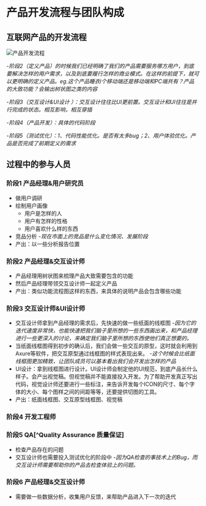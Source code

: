 # 产品开发流程与团队构成

## 互联网产品的开发流程

![产品开发流程](https://tva1.sinaimg.cn/large/007S8ZIlgy1gg4gwbtmuvj31yy0u0b1k.jpg)

*-阶段2（定义产品）的时候我们已经明确了我们的产品需要服务哪方用户，到底要解决怎样的用户需求，以及到底要履行怎样的商业模式。在这样的前提下，就可以更明确的定义产品。eg.这个产品睡衣i个移动端还是移动端和PC端共有？产品的大致功能？会输出树状图之类的内容*

*-阶段3（交互设计&UI设计 ）：交互设计往往比UI更前置。交互设计和UI往往是并行完成的状态。相互影响，相互穿插*

*-阶段4（产品开发）：具体的代码阶段*

*-阶段5（测试优化）：1、代码性能优化。是否有太多bug；2、用户体验优化。产品是否完成了前期定义的需求*



## 过程中的参与人员

### 阶段1 产品经理&用户研究员

- 做用户调研
- 绘制用户画像 
  - 用户是怎样的人
  - 用户有怎样的性格
  - 用户喜欢什么样的东西
- 竞品分析 *-现在市面上的竞品是什么变化情况、发展阶段*
- 产出：以一些分析报告位置

### 阶段2 产品经理&交互设计师

- 产品经理用树状图来梳理产品大致需要包含的功能
- 然后产品经理带领交互设计师一起定义产品
- 产出：类似功能流程图这样的东西，来具体的说明产品会包含哪些功能

### 阶段3 交互设计师&UI设计师

- 交互设计师拿到产品经理的需求后，先快速的做一些纸面的线框图 *-因为它的迭代速度非常快，也能快速把我们脑子里所想的一些东西画出来，和产品经理进行一些更深入的讨论，来确定我们脑子里所想的东西使他们真正想要的。*
- 当纸面线框图得到初步的确认后，我们会做一些交互的原型，这时就会利用到Axure等软件，把交互原型通过线框图的样式表现出来。 *-这个时候会比纸面线框图更加精致，让团队成员可以基本看出我们会开发出怎样的产品*
- UI设计：拿到线框图进行设计。UI设计师会制定他的UI规范，到底产品长什么样子。会产出视觉稿。但视觉稿并不能直接投入开发。为了帮助开发真正写出代码，视觉设计师还要进行一些标注，来告诉开发每个ICON的尺寸、每个字体的大小、每个图样之间的间距等等，还要提供切图的工具。
- 产出：纸面线框图、交互原型线框图、视觉稿

### 阶段4 开发工程师

### 阶段5 QA[^Quality Assurance 质量保证]

- 检查产品存在的问题
- 交互设计师也需要投入测试优化的阶段中 *-因为QA检查的事技术上的Bug，而交互设计师需要帮助你的产品去检查体验上的问题。*

### 阶段6 产品经理&交互设计师

- 需要做一些数据分析，收集用户反馈，来帮助产品进入下一次的迭代